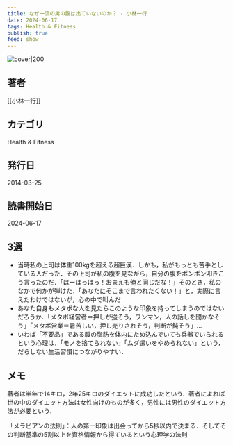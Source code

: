 ```yaml
---
title: なぜ一流の男の腹は出ていないのか？ - 小林一行
date: 2024-06-17
tags: Health & Fitness
publish: true
feed: show
---
```

![cover|200](http://books.google.com/books/content?id=yOE4DAAAQBAJ&printsec=frontcover&img=1&zoom=1&edge=curl&source=gbs_api)
## 著者
[[小林一行]]
## カテゴリ
Health & Fitness
## 発行日
2014-03-25
## 読書開始日
2024-06-17

## 3選
 - 当時私の上司は体重100kgを超える超巨漢．しかも，私がもっとも苦手としている人だった．その上司が私の腹を見ながら，自分の腹をポンポン叩きこう言ったのだ．「はーはっはっ！おまえも俺と同じだな！」そのとき，私のなかで何かが弾けた．「あなたにそこまで言われたくない！」と，実際に言えたわけではないが，心の中で叫んだ
 - あなた自身もメタボな人を見たらこのような印象を持ってしまうのではないだろうか．「メタボ経営者＝押しが強そう，ワンマン，人の話しを聞かなそう」「メタボ営業＝暑苦しい，押し売りされそう，判断が鈍そう」…
 - いわば「不要品」である腹の脂肪を体内にため込んでいても兵器でいられるという心理は，「モノを捨てられない」「ムダ遣いをやめられない」という，だらしない生活習慣につながりやすい．

## メモ
著者は半年で14キロ，2年25キロのダイエットに成功したという．著者によれば世の中のダイエット方法は女性向けのものが多く，男性には男性のダイエット方法が必要という．

「メラビアンの法則」：人の第一印象は出会ってから5秒以内で決まる．そしてその判断基準の5割以上を資格情報から得ているという心理学の法則

